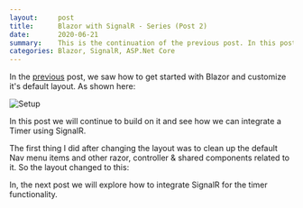 ```yaml
---
layout:     post
title:      Blazor with SignalR - Series (Post 2)
date:       2020-06-21
summary:    This is the continuation of the previous post. In this post we will see how to setup a timer in Blazor using SignalR.  
categories: Blazor, SignalR, ASP.Net Core
---
```


In the [previous]() post, we saw how to get started with Blazor and customize it's default layout.
As shown here:

![Setup]({{site.url}}/images/Blazor-Signalr-11.png)

In this post we will continue to build on it and see how we can integrate a Timer using SignalR.

The first thing I did after changing the layout was to clean up the default Nav menu items and other razor, controller & shared components related to it. So the layout changed to this:








In, the next post we will explore how to integrate SignalR for the timer functionality.